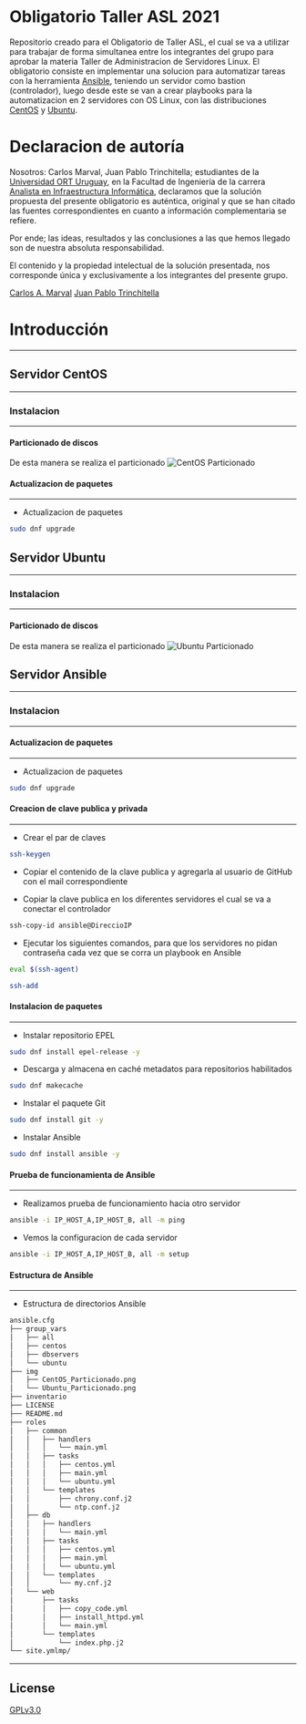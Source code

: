 # Obligatorio Taller ASL 2021
Repositorio creado para el Obligatorio de Taller ASL, el cual se va a utilizar para trabajar de forma simultanea entre los integrantes del grupo para aprobar la materia Taller de Administracion de Servidores Linux.
El obligatorio consiste en implementar una solucion para automatizar tareas con la herramienta [Ansible](https://www.ansible.com/), teniendo un servidor como bastion (controlador), luego desde este se van a crear playbooks para la automatizacion en 2 servidores con OS Linux, con las distribuciones [CentOS](https://www.centos.org/) y [Ubuntu](https://ubuntu.com/).

# Declaracion de autoría
Nosotros: Carlos Marval, Juan Pablo Trinchitella; estudiantes de la [Universidad ORT Uruguay](https://www.ort.edu.uy/), en la Facultad de Ingeniería de la carrera [Analista en Infraestructura Informática](https://fi.ort.edu.uy/analista-en-infraestructura-informatica), declaramos que la solución propuesta del presente obligatorio es auténtica, original y que se han citado las fuentes correspondientes en cuanto a información complementaria se refiere.

Por ende; las ideas, resultados y las conclusiones a las que hemos llegado son de nuestra absoluta responsabilidad.

El contenido y la propiedad intelectual de la solución presentada, nos corresponde única y exclusivamente a los integrantes del presente grupo.

                
[Carlos A. Marval](https://www.linkedin.com/in/carlos-marval-530b28183/)  [Juan Pablo Trinchitella](https://www.linkedin.com/in/juan-pablo-trinchitella)

# Introducción
---

## Servidor CentOS
---
### Instalacion
---
#### Particionado de discos
De esta manera se realiza el particionado
![CentOS Particionado](img/CentOS_Particionado.png)

#### Actualizacion de paquetes
---
- Actualizacion de paquetes
```bash
sudo dnf upgrade

```


## Servidor Ubuntu
---
### Instalacion
---
#### Particionado de discos
De esta manera se realiza el particionado
![Ubuntu Particionado](img/Ubuntu_Particionado.png)

## Servidor Ansible
---
### Instalacion
---
#### Actualizacion de paquetes
---
- Actualizacion de paquetes
```bash
sudo dnf upgrade

```

#### Creacion de clave publica y privada
---
- Crear el par de claves
```bash
ssh-keygen

```
- Copiar el contenido de la clave publica y agregarla al usuario de GitHub con el mail correspondiente

- Copiar la clave publica en los diferentes servidores el cual se va a conectar el controlador
```bash
ssh-copy-id ansible@DireccioIP

```
- Ejecutar los siguientes comandos, para que los servidores no pidan contraseña cada vez que se corra un playbook en Ansible
```bash
eval $(ssh-agent)

ssh-add

```

#### Instalacion de paquetes
---
- Instalar repositorio EPEL
```bash
sudo dnf install epel-release -y

```
- Descarga y almacena en caché metadatos para repositorios habilitados 
```bash
sudo dnf makecache

```
- Instalar el paquete Git
```bash
sudo dnf install git -y

```

- Instalar Ansible
```bash
sudo dnf install ansible -y

```

#### Prueba de funcionamienta de Ansible
---
- Realizamos prueba de funcionamiento hacia otro servidor
```bash
ansible -i IP_HOST_A,IP_HOST_B, all -m ping

```
- Vemos la configuracion de cada servidor
```bash
ansible -i IP_HOST_A,IP_HOST_B, all -m setup

```

#### Estructura de Ansible
---
- Estructura de directorios Ansible
```bash
ansible.cfg
├── group_vars
│   ├── all
│   ├── centos
│   ├── dbservers
│   └── ubuntu
├── img
│   ├── CentOS_Particionado.png
│   └── Ubuntu_Particionado.png
├── inventario
├── LICENSE
├── README.md
├── roles
│   ├── common
│   │   ├── handlers
│   │   │   └── main.yml
│   │   ├── tasks
│   │   │   ├── centos.yml
│   │   │   ├── main.yml
│   │   │   └── ubuntu.yml
│   │   └── templates
│   │       ├── chrony.conf.j2
│   │       └── ntp.conf.j2
│   ├── db
│   │   ├── handlers
│   │   │   └── main.yml
│   │   ├── tasks
│   │   │   ├── centos.yml
│   │   │   ├── main.yml
│   │   │   └── ubuntu.yml
│   │   └── templates
│   │       └── my.cnf.j2
│   └── web
│       ├── tasks
│       │   ├── copy_code.yml
│       │   ├── install_httpd.yml
│       │   └── main.yml
│       └── templates
│           └── index.php.j2
└── site.ymlmp/

```

---

## License
[GPLv3.0](https://www.gnu.org/licenses/gpl-3.0.html)
